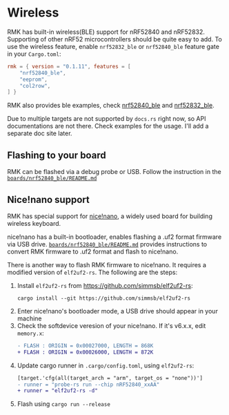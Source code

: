 # Wireless

RMK has built-in wireless(BLE) support for nRF52840 and nRF52832. Supporting of other nRF52 microcontrollers should be quite easy to add. To use the wireless feature, enable `nrf52832_ble` or `nrf52840_ble` feature gate in your `Cargo.toml`:

```toml
rmk = { version = "0.1.11", features = [
    "nrf52840_ble",
    "eeprom",
    "col2row",
] }
```

RMK also provides ble examples, check [nrf52840_ble](https://github.com/HaoboGu/rmk/tree/main/boards/nrf52840_ble) and [nrf52832_ble](https://github.com/HaoboGu/rmk/tree/main/boards/nrf52832_ble).

Due to multiple targets are not supported by `docs.rs` right now, so API documentations are not there. Check examples for the usage. I'll add a separate doc site later.

## Flashing to your board

RMK can be flashed via a debug probe or USB. Follow the instruction in the [`boards/nrf52840_ble/README.md`](https://github.com/HaoboGu/rmk/blob/main/boards/nrf52840_ble/README.md)

## Nice!nano support

RMK has special support for [nice!nano](https://nicekeyboards.com/), a widely used board for building wireless keyboard.

nice!nano has a built-in bootloader, enables flashing a .uf2 format firmware via USB drive. [`boards/nrf52840_ble/README.md`](https://github.com/HaoboGu/rmk/blob/main/boards/nrf52840_ble/README.md) provides instructions to convert RMK firmware to .uf2 format and flash to nice!nano.

There is another way to flash RMK firmware to nice!nano. It requires a modified version of `elf2uf2-rs`. The following are the steps:

1. Install `elf2uf2-rs` from <https://github.com/simmsb/elf2uf2-rs>:
   ```
   cargo install --git https://github.com/simmsb/elf2uf2-rs
   ```
2. Enter nice!nano's bootloader mode, a USB drive should appear in your machine
3. Check the softdevice veresion of your nice!nano. If it's v6.x.x, edit `memory.x`:
   ```diff
   - FLASH : ORIGIN = 0x00027000, LENGTH = 868K
   + FLASH : ORIGIN = 0x00026000, LENGTH = 872K
   ```
4. Update cargo runner in `.cargo/config.toml`, using `elf2uf2-rs`:
    ```diff
    [target.'cfg(all(target_arch = "arm", target_os = "none"))']
    - runner = "probe-rs run --chip nRF52840_xxAA"
    + runner = "elf2uf2-rs -d"
    ```
5. Flash using `cargo run --release`